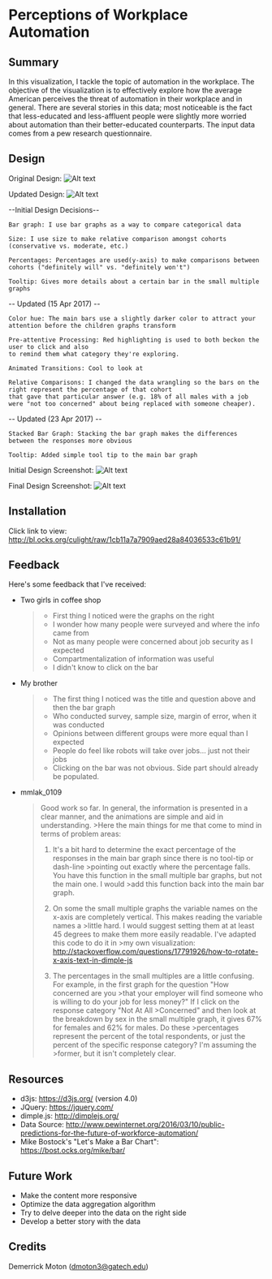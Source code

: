 # Perceptions of Workplace Automation

## Summary
In this visualization, I tackle the topic of automation in the workplace. The objective of the visualization is to effectively explore how the average American perceives the threat of automation in their workplace and in general. There are several stories in this data; most noticeable is the fact that less-educated and less-affluent people were slightly more worried about automation than their better-educated counterparts. The input data comes from a pew research questionnaire.

## Design
  Original Design:
  ![Alt text](diagrams/original.jpeg)

  Updated Design:
  ![Alt text](diagrams/updated.jpeg)

  --Initial Design Decisions--

    Bar graph: I use bar graphs as a way to compare categorical data

    Size: I use size to make relative comparison amongst cohorts (conservative vs. moderate, etc.)

    Percentages: Percentages are used(y-axis) to make comparisons between cohorts ("definitely will" vs. "definitely won't")

    Tooltip: Gives more details about a certain bar in the small multiple graphs

  -- Updated (15 Apr 2017) --

    Color hue: The main bars use a slightly darker color to attract your attention before the children graphs transform

    Pre-attentive Processing: Red highlighting is used to both beckon the user to click and also
    to remind them what category they're exploring.

    Animated Transitions: Cool to look at

    Relative Comparisons: I changed the data wrangling so the bars on the right represent the percentage of that cohort
    that gave that particular answer (e.g. 18% of all males with a job were "not too concerned" about being replaced with someone cheaper).

  -- Updated (23 Apr 2017) --

    Stacked Bar Graph: Stacking the bar graph makes the differences between the responses more obvious

    Tooltip: Added simple tool tip to the main bar graph

  Initial Design Screenshot:
  ![Alt text](diagrams/before.png)

  Final Design Screenshot:
  ![Alt text](diagrams/after.png)

## Installation
  Click link to view:
  http://bl.ocks.org/culight/raw/1cb11a7a7909aed28a84036533c61b91/

## Feedback
  Here's some feedback that I've received:

  - Two girls in coffee shop
      >  - First thing I noticed were the graphs on the right
      >  - I wonder how many people were surveyed and where the info came from
      >  - Not as many people were concerned about job security as I expected
      >  - Compartmentalization of information was useful
      >  - I didn't know to click on the bar

  - My brother
      >  - The first thing I noticed was the title and question above and then the bar graph
      >  - Who conducted survey, sample size, margin of error, when it was conducted
      >  - Opinions between different groups were more equal than I expected
      >  - People do feel like robots will take over jobs… just not their jobs
      >  - Clicking on the bar was not obvious. Side part should already be populated.

  - mmlak_0109
      >Good work so far. In general, the information is presented in a clear manner, and the animations are simple and aid in understanding. >Here the main things for me that come to mind in terms of problem areas:
      >
      >1) It's a bit hard to determine the exact percentage of the responses in the main bar graph since there is no tool-tip or dash-line >pointing out exactly where the percentage falls. You have this function in the small multiple bar graphs, but not the main one. I would >add this function back into the main bar graph.
      >
      >2) On some the small multiple graphs the variable names on the x-axis are completely vertical. This makes reading the variable names a >little hard. I would suggest setting them at at least 45 degrees to make them more easily readable. I've adapted this code to do it in >my own visualization:
      >http://stackoverflow.com/questions/17791926/how-to-rotate-x-axis-text-in-dimple-js
      >
      >3) The percentages in the small multiples are a little confusing. For example, in the first graph for the question "How concerned are you >that your employer will find someone who is willing to do your job for less money?" If I click on the response category "Not At All >Concerned" and then look at the breakdown by sex in the small multiple graph, it gives 67% for females and 62% for males. Do these >percentages represent the percent of the total respondents, or just the percent of the specific response category? I'm assuming the >former, but it isn't completely clear.

## Resources
  * d3js: https://d3js.org/ (version 4.0)
  * JQuery: https://jquery.com/
  * dimple.js: http://dimplejs.org/
  * Data Source: http://www.pewinternet.org/2016/03/10/public-predictions-for-the-future-of-workforce-automation/
  * Mike Bostock's "Let's Make a Bar Chart": https://bost.ocks.org/mike/bar/

## Future Work
  * Make the content more responsive
  * Optimize the data aggregation algorithm
  * Try to delve deeper into the data on the right side
  * Develop a better story with the data

## Credits
Demerrick Moton (dmoton3@gatech.edu)
